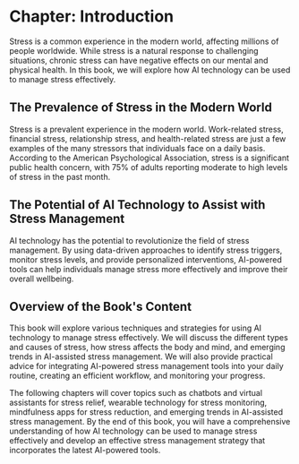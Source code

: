 Chapter: Introduction
=====================

Stress is a common experience in the modern world, affecting millions of people worldwide. While stress is a natural response to challenging situations, chronic stress can have negative effects on our mental and physical health. In this book, we will explore how AI technology can be used to manage stress effectively.

The Prevalence of Stress in the Modern World
--------------------------------------------

Stress is a prevalent experience in the modern world. Work-related stress, financial stress, relationship stress, and health-related stress are just a few examples of the many stressors that individuals face on a daily basis. According to the American Psychological Association, stress is a significant public health concern, with 75% of adults reporting moderate to high levels of stress in the past month.

The Potential of AI Technology to Assist with Stress Management
---------------------------------------------------------------

AI technology has the potential to revolutionize the field of stress management. By using data-driven approaches to identify stress triggers, monitor stress levels, and provide personalized interventions, AI-powered tools can help individuals manage stress more effectively and improve their overall wellbeing.

Overview of the Book's Content
------------------------------

This book will explore various techniques and strategies for using AI technology to manage stress effectively. We will discuss the different types and causes of stress, how stress affects the body and mind, and emerging trends in AI-assisted stress management. We will also provide practical advice for integrating AI-powered stress management tools into your daily routine, creating an efficient workflow, and monitoring your progress.

The following chapters will cover topics such as chatbots and virtual assistants for stress relief, wearable technology for stress monitoring, mindfulness apps for stress reduction, and emerging trends in AI-assisted stress management. By the end of this book, you will have a comprehensive understanding of how AI technology can be used to manage stress effectively and develop an effective stress management strategy that incorporates the latest AI-powered tools.
